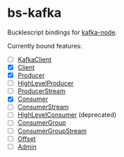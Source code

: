 # bs-kafka

Bucklescript bindings for [kafka-node](https://www.npmjs.com/package/kafka-node).

Currently bound features:

- [ ] [KafkaClient](https://www.npmjs.com/package/kafka-node#kafkaclient)
- [x] [Client](https://www.npmjs.com/package/kafka-node#client)
- [x] [Producer](https://www.npmjs.com/package/kafka-node#producer)
- [ ] [HighLevelProducer](https://www.npmjs.com/package/kafka-node#highlevelproducer)
- [ ] [ProducerStream](https://www.npmjs.com/package/kafka-node#producerstream)
- [x] [Consumer](https://www.npmjs.com/package/kafka-node#consumer)
- [ ] [ConsumerStream](https://www.npmjs.com/package/kafka-node#consumerstream)
- [ ] [HighLevelConsumer](https://www.npmjs.com/package/kafka-node#highlevelconsumer) (deprecated)
- [ ] [ConsumerGroup](https://www.npmjs.com/package/kafka-node#consumergroup)
- [ ] [ConsumerGroupStream](https://www.npmjs.com/package/kafka-node#consumergroupstream)
- [ ] [Offset](https://www.npmjs.com/package/kafka-node#offset)
- [ ] [Admin](https://www.npmjs.com/package/kafka-node#admin)
